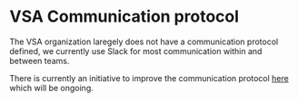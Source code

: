 # VSA Communication protocol

The VSA organization laregely does not have a communication protocol defined, we currently use Slack for most communication within and between teams.

There is currently an initiative to improve the communication protocol [here](https://github.com/department-of-veterans-affairs/va.gov-team/blob/master/teams/vsa/engineering/communication/plan_to_improve.md) which will be ongoing.
